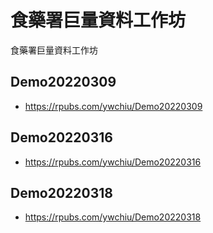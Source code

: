 # 食藥署巨量資料工作坊
食藥署巨量資料工作坊

## Demo20220309
- https://rpubs.com/ywchiu/Demo20220309

## Demo20220316
- https://rpubs.com/ywchiu/Demo20220316

## Demo20220318
- https://rpubs.com/ywchiu/Demo20220318
